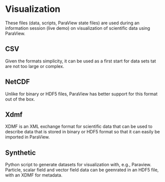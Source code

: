 Visualization
=============

These files (data, scripts, ParaView state files) are used during an
information session (live demo) on visualization of scientific data
using ParaView.

CSV
---
Given the formats simplicity, it can be used as a first start for data
sets tat are not too large or complex.

NetCDF
------
Unlike for binary or HDF5 files, ParaView has better support for this
format out of the box.

Xdmf
----
XDMF is an XML exchange format for scientific data that can be used to
describe data that is stored in binary or HDF5 format so that it can
easily be imported in ParaView.

Synthetic
---------
Python script to generate datasets for visualization with, e.g.,
Paraview.  Particle, scalar field and vector field data can be geenrated
in an HDF5 file, with an XDMF for metadata.
